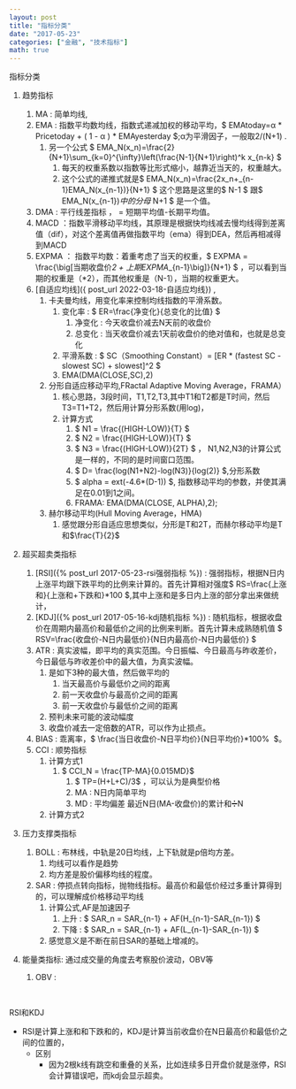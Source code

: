 ```yaml
---
layout: post
title: "指标分类"
date: "2017-05-23"
categories: ["金融", "技术指标"]
math: true
---
```


指标分类

1. 趋势指标
    1. MA : 简单均线,
    1. EMA : 指数平均数均线，指数式递减加权的移动平均，$ EMAtoday=α * Pricetoday + ( 1 - α ) * EMAyesterday $;α为平滑因子，一般取2/(N+1) .
        1. 另一个公式 $ EMA\_N(x\_n)=\frac{2}{N+1}\sum\_{k=0}^{\infty}\left(\frac{N-1}{N+1}\right)^k x\_{n-k} $
            1. 每天的权重系数以指数等比形式缩小，越靠近当天的，权重越大。
            2. 这个公式的递推式就是$ EMA\_N(x\_n)=\frac{2x\_n+_{n-1}EMA\_N(x\_{n-1})}{N+1} $ 这个思路是这里的$ N-1 $ 跟$ EMA\_N(x\_{n-1})$中的分母$ N+1 $ 是一个值。
    1. DMA : 平行线差指标 ， = 短期平均值-长期平均值。
    1. MACD ：指数平滑移动平均线，其原理是根据快均线减去慢均线得到差离值（dif），对这个差离值再做指数平均（ema）得到DEA，然后再相减得到MACD
    1. EXPMA ： 指数平均数：着重考虑了当天的权重，$ EXPMA = \frac{\big[当期收盘价*2 + 上期EXPMA*_{n-1}\big]}{N+1} $ ，可以看到当期的权重是（*2），而其他权重是（N-1），当期的权重更大。
    1. [自适应均线]({ post_url 2022-03-18-自适应均线}) , 
        1. 卡夫曼均线，用变化率来控制均线指数的平滑系数。
            1. 变化率 : $ ER=\frac{净变化}{总变化的比值} $
                1. 净变化 : 今天收盘价减去N天前的收盘价
                1. 总变化 : 当天收盘价减去1天前收盘价的绝对值和，也就是总变化
            1. 平滑系数 : $ SC（Smoothing Constant）= [ER * (fastest SC - slowest SC) + slowest]^2 $
            1. EMA(DMA(CLOSE,SC),2) 
        1. 分形自适应移动平均,FRactal Adaptive Moving Average，FRAMA）
            1. 核心思路，3段时间，T1,T2,T3,其中T1和T2都是T时间，然后T3=T1+T2，然后用计算分形系数(用log)，
            1. 计算方式
                1. $ N1 = \frac{(HIGH-LOW)}{T} $
                1. $ N2 = \frac{(HIGH-LOW)}{T} $
                1. $ N3 = \frac{(HIGH-LOW)}{2T} $ ， N1,N2,N3的计算公式是一样的，不同的是时间窗口范围。
                1. $ D= \frac{log(N1+N2)-log(N3)}{log(2)} $,分形系数
                1. $ alpha = ext(-4.6*(D-1)) $, 指数移动平均的参数，并使其满足在0.01到1之间。
                1. FRAMA: EMA(DMA(CLOSE, ALPHA),2);
        1. 赫尔移动平均(Hull Moving Average，HMA)
            1. 感觉跟分形自适应思想类似，分形是T和2T，而赫尔移动平均是T和$\frac{T}{2}$ 
1. 超买超卖类指标
    1. [RSI]({% post_url 2017-05-23-rsi强弱指标 %}) : 强弱指标，根据N日内上涨平均跟下跌平均的比例来计算的。首先计算相对强度$ RS=\frac{上涨和}{上涨和+下跌和}*100 $,其中上涨和是多日内上涨的部分拿出来做统计，
    1. [KDJ]({% post_url 2017-05-16-kdj随机指标 %}) : 随机指标，根据收盘价在周期内最高价和最低价之间的比例来判断。首先计算未成熟随机值 $ RSV=\frac{收盘价-N日内最低价}{N日内最高价-N日内最低价} $
    1. ATR : 真实波幅，即平均的真实范围。今日振幅、今日最高与昨收差价，今日最低与昨收差价中的最大值，为真实波幅。
        1. 是如下3种的最大值，然后做平均的
            1. 当天最高价与最低价之间的距离
            1. 前一天收盘价与最高价之间的距离
            1. 前一天收盘价与最低价之间的距离
        1. 预判未来可能的波动幅度
        1. 收盘价减去一定倍数的ATR，可以作为止损点。
    1. BIAS : 乖离率，$ \frac{当日收盘价-N日平均价}{N日平均价}*100%  $。
    1. CCI : 顺势指标
        1. 计算方式1
            1. $ CCI_N = \frac{TP-MA}{0.015MD}$
                1. $ TP=(H+L+C)/3$ ，可以认为是典型价格
                1. MA : N日内简单平均
                1. MD : 平均偏差 最近N日(MA-收盘价)的累计和➗N
        1. 计算方式2

1. 压力支撑类指标
    1. BOLL : 布林线，中轨是20日均线，上下轨就是p倍均方差。
        1. 均线可以看作是趋势
        1. 均方差是股价偏移均线的程度。
    1. SAR : 停损点转向指标，抛物线指标。最高价和最低价经过多重计算得到的，可以理解成价格移动平均线
        1. 计算公式,AF是加速因子
            1. 上升 : $ SAR_n = SAR_{n-1} + AF(H_{n-1}-SAR_{n-1}) $
            1. 下降 : $ SAR_n = SAR_{n-1} + AF(L_{n-1}-SAR_{n-1}) $
        1. 感觉意义是不断在前日SAR的基础上增减的。
1. 能量类指标: 通过成交量的角度去考察股价波动，OBV等
    1. OBV :


 

RSI和KDJ

- RSI是计算上涨和和下跌和的，KDJ是计算当前收盘价在N日最高价和最低价之间的位置的，
    - 区别
        - 因为2根k线有跳空和重叠的关系，比如连续多日开盘价就是涨停，RSI会计算错误吧，而kdj会显示超卖。
